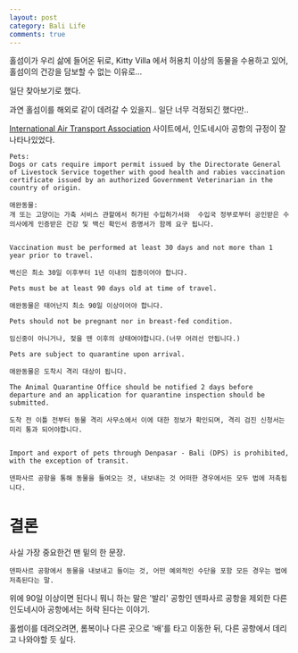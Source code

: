```yaml
---
layout: post
category: Bali Life
comments: true
---
```


홀섬이가 우리 삶에 들어온 뒤로,
Kitty Villa 에서 허용치 이상의 동물을 수용하고 있어, 홀섬이의 건강을 담보할 수 없는 이유로...

일단 찾아보기로 했다.

과연 홀섬이를 해외로 같이 데려갈 수 있을지..
일단 너무 걱정되긴 했다만..

[International Air Transport Association](https://www.iatatravelcentre.com/ID-Indonesia-customs-currency-airport-tax-regulations-details.htm) 사이트에서, 인도네시아 공항의 규정이 잘 나타나있었다.


```
Pets:
Dogs or cats require import permit issued by the Directorate General of Livestock Service together with good health and rabies vaccination certificate issued by an authorized Government Veterinarian in the country of origin. 

애완동물:
개 또는 고양이는 가축 서비스 관할에서 허가된 수입허가서와  수입국 정부로부터 공인받은 수의사에게 인증받은 건강 및 백신 확인서 증명서가 함께 요구 됩니다.


Vaccination must be performed at least 30 days and not more than 1 year prior to travel. 

백신은 최소 30일 이후부터 1년 이내의 접종이어야 합니다.

Pets must be at least 90 days old at time of travel.

애완동물은 태어난지 최소 90일 이상이어야 합니다.

Pets should not be pregnant nor in breast-fed condition.

임신중이 아니거나, 젖을 뗀 이후의 상태여야합니다.(너무 어려선 안됩니다.)

Pets are subject to quarantine upon arrival. 

애완동물은 도착시 격리 대상이 됩니다.

The Animal Quarantine Office should be notified 2 days before departure and an application for quarantine inspection should be submitted.

도착 전 이틀 전부터 동물 격리 사무소에서 이에 대한 정보가 확인되며, 격리 검진 신청서는 미리 통과 되어야합니다.


Import and export of pets through Denpasar - Bali (DPS) is prohibited, with the exception of transit.

덴파사르 공항을 통해 동물을 들여오는 것, 내보내는 것 어떠한 경우에서든 모두 법에 저촉됩니다. 

```
# 결론

사실 가장 중요한건 맨 밑의 한 문장.

```
덴파사르 공항에서 동물을 내보내고 들이는 것, 어떤 예외적인 수단을 포함 모든 경우는 법에 저촉된다는 말.
```

위에 90일 이상이면 된다니 뭐니 하는 말은 '발리' 공항인 덴파사르 공항을 제외한 다른 인도네시아 공항에서는 허락 된다는 이야기.

홀썸이를 데려오려면, 롬복이나 다른 곳으로 '배'를 타고 이동한 뒤, 다른 공항에서 데리고 나와야할 듯 싶다.

